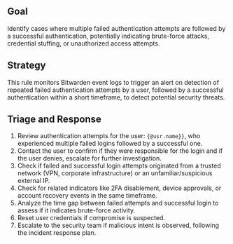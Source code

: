 ## Goal
Identify cases where multiple failed authentication attempts are followed by a successful authentication, potentially indicating brute-force attacks, credential stuffing, or unauthorized access attempts.

## Strategy
This rule monitors Bitwarden event logs to trigger an alert on detection of repeated failed authentication attempts by a user, followed by a successful authentication within a short timeframe, to detect potential security threats.

## Triage and Response
1. Review authentication attempts for the user: `{@usr.name}}`, who experienced multiple failed logins followed by a successful one.
2. Contact the user to confirm if they were responsible for the login and if the user denies, escalate for further investigation.
3. Check if failed and successful login attempts originated from a trusted network (VPN, corporate infrastructure) or an unfamiliar/suspicious external IP.
4. Check for related indicators like 2FA disablement, device approvals, or account recovery events in the same timeframe.
5. Analyze the time gap between failed attempts and successful login to assess if it indicates brute-force activity.
6. Reset user credentials if compromise is suspected.
7. Escalate to the security team if malicious intent is observed, following the incident response plan.